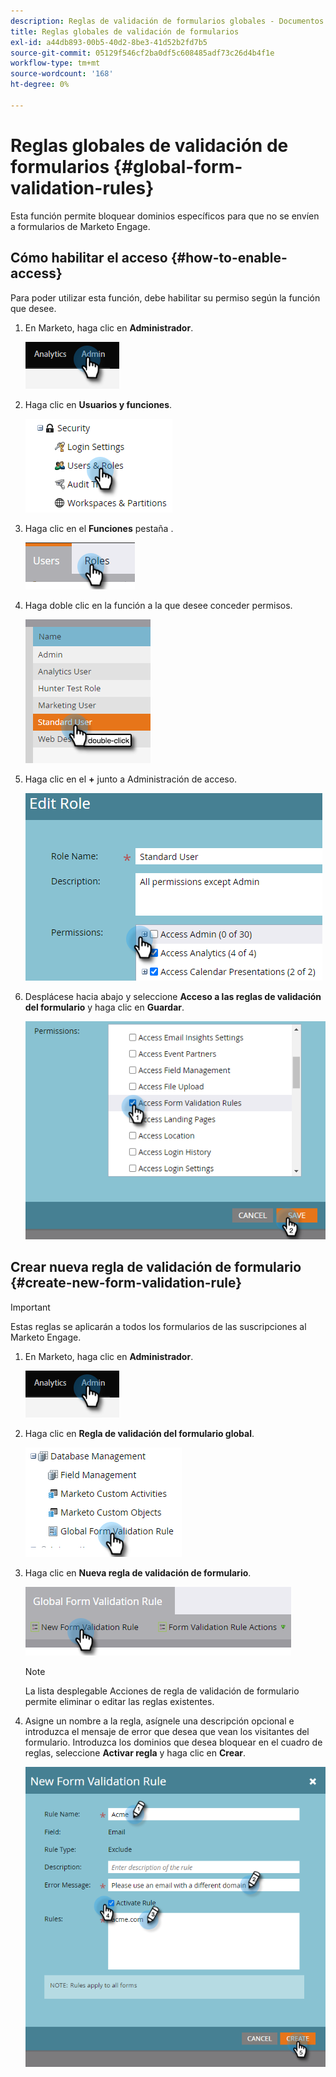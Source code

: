 ```yaml
---
description: Reglas de validación de formularios globales - Documentos de Marketo - Documentación del producto
title: Reglas globales de validación de formularios
exl-id: a44db893-00b5-40d2-8be3-41d52b2fd7b5
source-git-commit: 05129f546cf2ba0df5c608485adf73c26d4b4f1e
workflow-type: tm+mt
source-wordcount: '168'
ht-degree: 0%

---
```


# Reglas globales de validación de formularios {#global-form-validation-rules}

Esta función permite bloquear dominios específicos para que no se envíen a formularios de Marketo Engage.

## Cómo habilitar el acceso {#how-to-enable-access}

Para poder utilizar esta función, debe habilitar su permiso según la función que desee.

1. En Marketo, haga clic en **Administrador**.

   ![](assets/global-form-validation-rules-1.png)

1. Haga clic en **Usuarios y funciones**.

   ![](assets/global-form-validation-rules-2.png)

1. Haga clic en el **Funciones** pestaña .

   ![](assets/global-form-validation-rules-3.png)

1. Haga doble clic en la función a la que desee conceder permisos.

   ![](assets/global-form-validation-rules-4.png)

1. Haga clic en el **+** junto a Administración de acceso.

   ![](assets/global-form-validation-rules-5.png)

1. Desplácese hacia abajo y seleccione **Acceso a las reglas de validación del formulario** y haga clic en **Guardar**.

   ![](assets/global-form-validation-rules-6.png)

## Crear nueva regla de validación de formulario {#create-new-form-validation-rule}

>[!IMPORTANT]
>
>Estas reglas se aplicarán a todos los formularios de las suscripciones al Marketo Engage.

1. En Marketo, haga clic en **Administrador**.

   ![](assets/global-form-validation-rules-7.png)

1. Haga clic en **Regla de validación del formulario global**.

   ![](assets/global-form-validation-rules-8.png)

1. Haga clic en **Nueva regla de validación de formulario**.

   ![](assets/global-form-validation-rules-9.png)

   >[!NOTE]
   >
   >La lista desplegable Acciones de regla de validación de formulario permite eliminar o editar las reglas existentes.

1. Asigne un nombre a la regla, asígnele una descripción opcional e introduzca el mensaje de error que desea que vean los visitantes del formulario. Introduzca los dominios que desea bloquear en el cuadro de reglas, seleccione **Activar regla** y haga clic en **Crear**.

   ![](assets/global-form-validation-rules-10.png)
